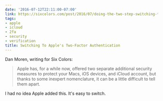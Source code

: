 ```yaml
---
date: '2016-07-12T22:11:00-07:00'
link: https://sixcolors.com/post/2016/07/doing-the-two-step-switching-to-apples-two-factor-authentication/
tags:
- apple
- icloud
- 2fa
- security
- verification
title: Switching To Apple's Two-Factor Authentication
---
```


Dan Moren, writing for Six Colors:

>Apple has, for a while now, offered two separate additional security measures to protect your Macs, iOS devices, and iCloud account, but thanks to some inexpert nomenclature, it can be a little difficult to tell them apart.

I had no idea Apple added this. It's easy to switch.
